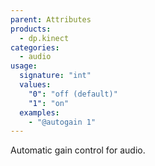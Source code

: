 ```yaml
---
parent: Attributes
products:
  - dp.kinect
categories:
  - audio
usage:
  signature: "int"
  values:
    "0": "off (default)"
    "1": "on"
  examples:
    - "@autogain 1"
---
```


Automatic gain control for audio.
